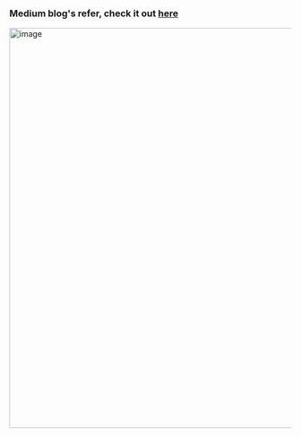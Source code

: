### Medium blog's refer, check it out [here](https://medium.com/@bun.coding/%E5%8B%95%E6%89%8B%E6%8A%8A-cra%E6%94%B9%E6%88%90-vite%E5%90%A7-e65587e5899a)
<img width="715" alt="image" src="https://github.com/user-attachments/assets/8d4bc54b-1b49-41e4-b574-77dc4fb6b5ed" />
